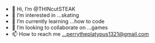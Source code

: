 - 👋 Hi, I’m @THINcutSTEAK
- 👀 I’m interested in ...skating
- 🌱 I’m currently learning ...how to code
- 💞️ I’m looking to collaborate on ...games
- 📫 How to reach me ...perrytheplatypus1321@gmail.com

<!---
THINcutSTEAK/THINcutSTEAK is a ✨ special ✨ repository because its `README.md` (this file) appears on your GitHub profile.
You can click the Preview link to take a look at your changes.
--->
